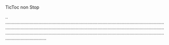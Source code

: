 TicToc non Stop

..
....................................................................................................................................................................................................................................................................................................................................................................................................................
